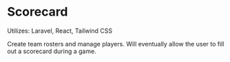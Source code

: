 # Scorecard

Utilizes: Laravel, React, Tailwind CSS

Create team rosters and manage players. Will eventually allow the user to fill out a scorecard during a game.
